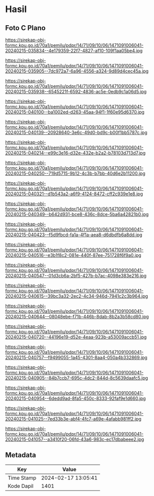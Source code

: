 # Hasil

## Foto C Plano

https://sirekap-obj-formc.kpu.go.id/70a1/pemilu/pdpr/14/71/09/10/06/1471091006041-20240215-035834--4e179359-22f7-4827-af10-109f1aa05be4.jpg

https://sirekap-obj-formc.kpu.go.id/70a1/pemilu/pdpr/14/71/09/10/06/1471091006041-20240215-035905--7dc972a7-6a96-4556-a324-9d89d4cec45a.jpg

https://sirekap-obj-formc.kpu.go.id/70a1/pemilu/pdpr/14/71/09/10/06/1471091006041-20240215-035938--6545221f-6592-4836-ac5e-0edb9c1a06d5.jpg

https://sirekap-obj-formc.kpu.go.id/70a1/pemilu/pdpr/14/71/09/10/06/1471091006041-20240215-040100--ba1002ed-d263-45aa-94f1-1f60e95d6370.jpg

https://sirekap-obj-formc.kpu.go.id/70a1/pemilu/pdpr/14/71/09/10/06/1471091006041-20240215-040139--20928640-3e6c-49d0-bd9c-b00f1bb5787c.jpg

https://sirekap-obj-formc.kpu.go.id/70a1/pemilu/pdpr/14/71/09/10/06/1471091006041-20240215-040214--e99c3e16-d32e-432e-b2a2-b78103d713d7.jpg

https://sirekap-obj-formc.kpu.go.id/70a1/pemilu/pdpr/14/71/09/10/06/1471091006041-20240215-040250--719d5715-9b12-4c3b-b7bb-40d6e2b11200.jpg

https://sirekap-obj-formc.kpu.go.id/70a1/pemilu/pdpr/14/71/09/10/06/1471091006041-20240215-040321--d1b543a2-a6f9-4124-8472-cff2c939e1e8.jpg

https://sirekap-obj-formc.kpu.go.id/70a1/pemilu/pdpr/14/71/09/10/06/1471091006041-20240215-040349--b642d931-bce8-436c-8dce-5ba6a42821b0.jpg

https://sirekap-obj-formc.kpu.go.id/70a1/pemilu/pdpr/14/71/09/10/06/1471091006041-20240215-040423--f5d9fbcd-fa1a-4f1a-aea8-d6dbdfb6a8dd.jpg

https://sirekap-obj-formc.kpu.go.id/70a1/pemilu/pdpr/14/71/09/10/06/1471091006041-20240215-040516--e3b1f8c2-081e-440f-87ee-751728f6f9a0.jpg

https://sirekap-obj-formc.kpu.go.id/70a1/pemilu/pdpr/14/71/09/10/06/1471091006041-20240215-040547--01d3cb6a-2bf5-427b-b7ac-4098e383e216.jpg

https://sirekap-obj-formc.kpu.go.id/70a1/pemilu/pdpr/14/71/09/10/06/1471091006041-20240215-040615--39bc3a32-2ec2-4c34-946d-7941c2c3b964.jpg

https://sirekap-obj-formc.kpu.go.id/70a1/pemilu/pdpr/14/71/09/10/06/1471091006041-20240215-040644--08048ebe-f71b-446b-8dab-8b2a3b58cd80.jpg

https://sirekap-obj-formc.kpu.go.id/70a1/pemilu/pdpr/14/71/09/10/06/1471091006041-20240215-040720--44196e19-d52e-4eaa-923b-a53009accb51.jpg

https://sirekap-obj-formc.kpu.go.id/70a1/pemilu/pdpr/14/71/09/10/06/1471091006041-20240215-040757--f9499055-1a45-4301-8aa4-050a4b332869.jpg

https://sirekap-obj-formc.kpu.go.id/70a1/pemilu/pdpr/14/71/09/10/06/1471091006041-20240215-040905--84b7ccb7-695c-4dc2-844d-8c5639daafc5.jpg

https://sirekap-obj-formc.kpu.go.id/70a1/pemilu/pdpr/14/71/09/10/06/1471091006041-20240215-040954--6dedd9ad-8fa5-450c-8333-92faf9e1d660.jpg

https://sirekap-obj-formc.kpu.go.id/70a1/pemilu/pdpr/14/71/09/10/06/1471091006041-20240215-041025--7ed33b3e-abf4-4fc7-a69e-4afabb981ff2.jpg

https://sirekap-obj-formc.kpu.go.id/70a1/pemilu/pdpr/14/71/09/10/06/1471091006041-20240215-041057--a3410f20-06fd-43a6-983c-ec17dbabeee2.jpg


## Metadata

| Key        | Value               |
| ---------- | ------------------- |
| Time Stamp | 2024-02-17 13:05:41 |
| Kode Dapil | 1401                |



